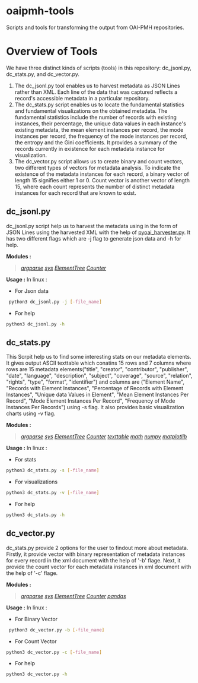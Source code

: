 # oaipmh-tools
Scripts and tools for transforming the output from OAI-PMH repositories.

# Overview of Tools
We have three distinct kinds of scripts (tools) in this repository: dc_jsonl.py, dc_stats.py, and dc_vector.py.
1. The dc_jsonl.py tool enables us to harvest metadata as JSON Lines rather than XML. Each line of the data that was captured reflects a record's accessible metadata in a particular repository.
2. The dc_stats.py script enables us to locate the fundamental statistics and fundamental visualizations on the obtained metadata. The fundamental statistics include the number of records with existing instances, their percentage, the unique data values in each instance's existing metadata, the mean element instances per record, the mode instances per record, the frequency of the mode instances per record, the entropy and the Gini coefficients. It provides a summary of the records currently in existence for each metadata instance for visualization.
3. The dc_vector.py script allows us to create binary and count vectors, two different types of vectors for metadata analysis. To indicate the existence of the metadata instances for each record, a binary vector of length 15 signifies either 1 or 0. Count vector is another vector of length 15, where each count represents the number of distinct metadata instances for each record that are known to exist.
## dc_jsonl.py
dc_jsonl.py script help us to harvest the metadata using in the form of JSON Lines using the harvested XML with the help of [pyoai_harvester.py](https://github.com/vphill/pyoaiharvester). It has two different flags which are -j flag to generate json data and -h for help.

**Modules :**
  > [*argparse*](https://docs.python.org/3/library/argparse.html)
    [*sys*](https://docs.python.org/3/library/sys.html)
    [*ElementTree*](https://docs.python.org/3/library/xml.etree.elementtree.html)
    [*Counter*](https://docs.python.org/3/library/collections.html#collections.Counter)

**Usage :**
In linux :
* For Json data 
```bash
 python3 dc_jsonl.py -j [-file_name]
 ```
 * For help
 ```bash
 python3 dc_jsonl.py -h
 ```
 ## dc_stats.py
This Scrpit help us to find some interesting stats on our metadata elements. It gives output ASCII texttable which conatins 15 rows and 7 columns where rows are 15 metadata elements("title", "creator", "contributor", "publisher", "date", "language", "description", "subject", "coverage", "source", "relation", "rights", "type", "format", "identifier") and columns are ("Element Name", "Records with Element Instances", "Percentage of Records with Element Instances", "Unique data Values in Element", "Mean Element Instances Per Record", "Mode Element Instances Per Record", "Frequency of Mode Instances Per Records") using -s flag. It also provides basic visualization charts using -v flag.

**Modules :**
  > [*argparse*](https://docs.python.org/3/library/argparse.html)
    [*sys*](https://docs.python.org/3/library/sys.html)
    [*ElementTree*](https://docs.python.org/3/library/xml.etree.elementtree.html)
    [*Counter*](https://docs.python.org/3/library/collections.html#collections.Counter)
    [*texttable*](https://pypi.org/project/texttable/)
    [*math*](https://docs.python.org/3/library/math.html)
    [*numpy*](https://wiki.python.org/moin/NumPy)
    [*matplotlib*](https://pypi.org/project/matplotlib/)

**Usage :**
In linux :
* For stats
``` bash
python3 dc_stats.py -s [-file_name]
```
* For visualizations
``` bash
python3 dc_stats.py -v [-file_name]
```
* For help
``` bash
python3 dc_stats.py -h
```
## dc_vector.py
dc_stats.py provide 2 options for the user to findout more about metadata. Firstly, it provide vector with binary representation of metadata instances for every record in the xml document with the help of '-b'  flage. Next, it provide the count vector for each metadata instances in xml document with the help of '-c' flage.

**Modules :**
  > [*argparse*](https://docs.python.org/3/library/argparse.html)
    [*sys*](https://docs.python.org/3/library/sys.html)
    [*ElementTree*](https://docs.python.org/3/library/xml.etree.elementtree.html)
    [*Counter*](https://docs.python.org/3/library/collections.html#collections.Counter)
    [*pandas*](https://pypi.org/project/pandas/)

**Usage :**
In linux :
* For Binary Vector
```bash
 python3 dc_vector.py -b [-file_name]
 ```
 * For Count Vector
 ```bash
 python3 dc_vector.py -c [-file_name]
 ```
 * For help
 ```bash
 python3 dc_vector.py -h
 ```
